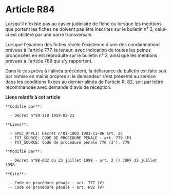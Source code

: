 # Article R84

Lorsqu'il n'existe pas au casier judiciaire de fiche ou lorsque les mentions que portent les fiches ne doivent pas être
inscrites sur le bulletin n° 3, celui-ci est oblitéré par une barre transversale. 

Lorsque l'examen des fiches révèle l'existence d'une des condamnations prévues à l'article 777, la teneur, avec indication de
toutes les peines prononcées en est reproduite sur le bulletin n° 3, ainsi que les mentions prévues à l'article 769 qui s'y
rapportent. 

Dans le cas prévu à l'alinéa précédent, la délivrance du bulletin est faite soit par remise en mains propres si le demandeur
s'est présenté au service dans les conditions fixées au dernier alinéa de l'article R. 82, soit par lettre recommandée avec
demande d'avis de réception.

**Liens relatifs à cet article**

	**Codifié par**:

	  - Décret n°59-318 1959-02-23

	**Liens**:

	  - SPEC_APPLI: Décret n°81-1003 1981-11-06 art. 25
	  - TXT_SOURCE: CODE DE PROCEDURE PENALE - art. 779 (M)
	  - TXT_SOURCE: Code de procédure pénale 776 (3°), 779

	**Modifié par**:

	  - Décret n°98-632 du 23 juillet 1998 - art. 2 () JORF 25 juillet 1998

	**Cite**:

	  - Code de procédure pénale - art. 777 (V)
	  - Code de procédure pénale - art. R82 (V)
